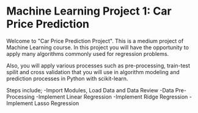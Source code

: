 # Machine Learning Project 1: Car Price Prediction
Welcome to "Car Price Prediction Project". This is a medium project of Machine Learning course. In this project you will have the opportunity to apply many algorithms commonly used for regression problems.

Also, you will apply various processes such as pre-processing, train-test spilit and cross validation that you will use in algorithm modeling and prediction processes in Python with scikit-learn. 

Steps include;
    -Import Modules, Load Data and Data Review
    -Data Pre-Processing
    -Implement Linear Regression
    -Implement Ridge Regression
    -Implement Lasso Regression
